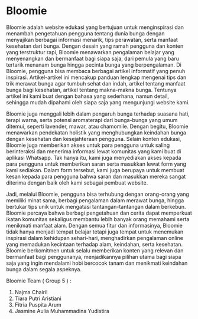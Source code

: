 # Bloomie

  Bloomie adalah website edukasi yang bertujuan untuk menginspirasi dan menambah pengetahuan pengguna tentang dunia bunga dengan menyajikan berbagai informasi menarik, tips perawatan, serta manfaat kesehatan dari bunga. Dengan desain yang ramah pengguna dan konten yang terstruktur rapi, Bloomie menawarkan pengalaman belajar yang menyenangkan dan bermanfaat bagi siapa saja, dari pemula yang baru tertarik menanam bunga hingga pecinta bunga yang berpengalaman. Di Bloomie, pengguna bisa membaca berbagai artikel informatif yang penuh inspirasi. Artikel-artikel ini mencakup panduan lengkap mengenai tips dan trik merawat bunga agar tumbuh sehat dan indah, artikel tentang manfaat bunga bagi kesehatan, artikel tentang makna-makna bunga. Tentunya artikel ini kami buat dengan bahasa yang sederhana, namun detail, sehingga mudah dipahami oleh siapa saja yang mengunjungi website kami.

  Bloomie juga menggali lebih dalam pengaruh bunga terhadap suasana hati, terapi warna, serta potensi aromaterapi dari bunga-bunga yang umum ditemui, seperti lavender, mawar, atau chamomile. Dengan begitu, Bloomie menawarkan pendekatan holistik yang menghubungkan keindahan bunga dengan kesehatan dan kesejahteraan pengguna. Selain konten edukasi, Bloomie juga memberikan akses untuk para pengguna untuk saling berinteraksi dan menerima informasi lewat komunitas yang kami buat di aplikasi Whatsapp. Tak hanya itu, kami juga menyediakan akses kepada para pengguna untuk memberikan saran serta masukkan lewat form yang kami sediakan. Dalam form tersebut, kami juga berupaya untuk membuat kesan kepada para pengguna bahwa saran dan masukkan mereka sangat diterima dengan baik oleh kami sebagai pembuat website.

  Jadi, melalui Bloomie, pengguna bisa terhubung dengan orang-orang yang memiliki minat sama, berbagi pengalaman dalam merawat bunga, hingga bertukar tips unik untuk mengatasi tantangan-tantangan dalam berkebun. Bloomie percaya bahwa berbagi pengetahuan dan cerita dapat memperkuat ikatan komunitas sekaligus membantu lebih banyak orang memahami serta menikmati manfaat alam. Dengan semua fitur dan informasinya, Bloomie tidak hanya menjadi tempat belajar tetapi juga tempat untuk menemukan inspirasi dalam kehidupan sehari-hari, menghadirkan pengalaman online yang memadukan kecintaan terhadap alam, keindahan, serta kesehatan. Bloomie berkomitmen untuk selalu memberikan konten yang relevan dan bermanfaat bagi penggunanya, menjadikannya pilihan utama bagi siapa saja yang ingin mendalami hobi bercocok tanam dan menikmati keindahan bunga dalam segala aspeknya.

Bloomie Team ( Group 5 ) :

1. Najma Chairil
2. Tiara Putri Aristiani
3. Fitria Puspita Arum
4. Jasmine Aulia Muhammadina Yudistira
